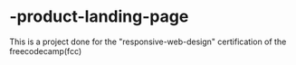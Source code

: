 # -product-landing-page
This is a project done for the "responsive-web-design" certification of the freecodecamp(fcc)
